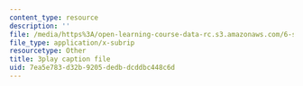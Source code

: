 ```yaml
---
content_type: resource
description: ''
file: /media/https%3A/open-learning-course-data-rc.s3.amazonaws.com/6-s897-machine-learning-for-healthcare-spring-2019/7ea5e783d32b9205dedbdcddbc448c6d_ZQu2B3GyI_k.srt
file_type: application/x-subrip
resourcetype: Other
title: 3play caption file
uid: 7ea5e783-d32b-9205-dedb-dcddbc448c6d
---
```

